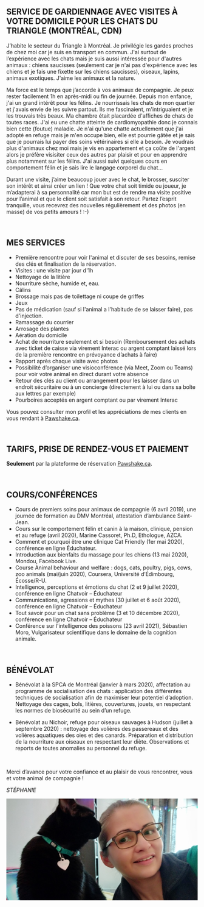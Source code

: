 
## SERVICE DE GARDIENNAGE AVEC VISITES À VOTRE DOMICILE POUR LES CHATS DU TRIANGLE (MONTRÉAL, CDN) 

J’habite le secteur du Triangle à Montréal. Je privilégie les gardes proches de chez moi car je suis en transport en commun. J'ai surtout de l’expérience avec les chats mais je suis aussi intéressée pour d'autres animaux : chiens saucisses (seulement car je n'ai pas d'expérience avec les chiens et je fais une fixette sur les chiens saucisses), oiseaux, lapins, animaux exotiques. J'aime les animaux et la nature.

Ma force est le temps que j’accorde à vos animaux de compagnie. Je peux rester facilement 1h en après-midi ou fin de journée. Depuis mon enfance, j'ai un grand intérêt pour les félins. Je nourrissais les chats de mon quartier et j'avais envie de les suivre partout. Ils me fascinaient, m'intriguaient et je les trouvais très beaux. Ma chambre était placardée d'affiches de chats de toutes races. J'ai eu une chatte atteinte de cardiomyopathie donc je connais bien cette (foutue) maladie. Je n'ai qu'une chatte actuellement que j'ai adopté en refuge mais je m'en occupe bien, elle est pourrie gâtée et je sais que je pourrais lui payer des soins vétérinaires si elle a besoin. Je voudrais plus d'animaux chez moi mais je vis en appartement et ça coûte de l'argent alors je préfère visisiter ceux des autres par plaisir et pour en apprendre plus notamment sur les félins. J'ai aussi suivi quelques cours en comportement félin et je sais lire le langage corporel du chat... 

Durant une visite, j’aime beaucoup jouer avec le chat, le brosser, susciter son intérêt et ainsi créer un lien ! Que votre chat soit timide ou joueur, je m’adapterai à sa personnalité car mon but est de rendre ma visite positive pour l’animal et que le client soit satisfait à son retour. Partez l’esprit tranquille, vous recevrez des nouvelles régulièrement et des photos (en masse) de vos petits amours ! :-)

&nbsp;

## MES SERVICES
* Première rencontre pour voir l'animal et discuter de ses besoins, remise des clés et finalisation de la réservation. 
* Visites : une visite par jour d'1h
* Nettoyage de la litière
* Nourriture sèche, humide et, eau.
* Câlins
* Brossage mais pas de toilettage ni coupe de griffes
* Jeux
* Pas de médication (sauf si l'animal a l'habitude de se laisser faire), pas d'injection.
* Ramassage du courrier
* Arrosage des plantes
* Aération du domicile
* Achat de nourriture seulement et si besoin (Remboursement des achats avec ticket de caisse via virement Interac ou argent comptant laissé lors de la première rencontre en prévoyance d’achats à faire)
* Rapport après chaque visite avec photos 
* Possibilité d’organiser une visioconférence (via Meet, Zoom ou Teams) pour voir votre animal en direct durant votre absence
* Retour des clés au client ou arrangement pour les laisser dans un endroit sécuritaire ou à un concierge (directement à lui ou dans sa boîte aux lettres par exemple)
* Pourboires acceptés en argent comptant ou par virement Interac

Vous pouvez consulter mon profil et les appréciations de mes clients en vous rendant à [Pawshake.ca](https://fr.pawshake.ca/garde-animaux/montreal-qc/les-chats-du-triangle-cdn-3785857).

&nbsp;

## TARIFS, PRISE DE RENDEZ-VOUS ET PAIEMENT 
**Seulement** par la plateforme de réservation [Pawshake.ca](https://fr.pawshake.ca/garde-animaux/montreal-qc/les-chats-du-triangle-cdn-3785857). 

&nbsp;

## COURS/CONFÉRENCES 
* Cours de premiers soins pour animaux de compagnie (6 avril 2019), une journée de formation au DMV Montréal, attestation d’ambulance Saint-Jean.
* Cours sur le comportement félin et canin à la maison, clinique, pension et au refuge (avril 2020), Marine Cassoret, Ph.D, Ethologue, AZCA.
* Comment et pourquoi être une clinique Cat Friendly (1er mai 2020), conférence en ligne Éduchateur.
* Introduction aux bienfaits du massage pour les chiens (13 mai 2020), Mondou, Facebook Live.
* Course Animal behaviour and welfare : dogs, cats, poultry, pigs, cows, zoo animals (mai/juin 2020), Coursera, Université d’Édimbourg, Écosse/R-U.
* Intelligence, perceptions et émotions du chat (2 et 9 juillet 2020), conférence en ligne Chatvoir – Éduchateur
* Communications, agressions et mythes (30 juillet et 6 août 2020), conférence en ligne Chatvoir – Éduchateur
* Tout savoir pour un chat sans problème (3 et 10 décembre 2020), conférence en ligne Chatvoir – Éduchateur
* Conférence sur l'intelligence des poissons (23 avril 2021), Sébastien Moro, Vulgarisateur scientifique dans le domaine de la cognition animale. 

&nbsp;

## BÉNÉVOLAT
* Bénévolat à la SPCA de Montréal (janvier à mars 2020), affectation au programme de socialisation des chats : application des différentes techniques de socialisation afin de maximiser leur potentiel d’adoption. Nettoyage des cages, bols, litières, couvertures, jouets, en respectant les normes de biosécurité au sein d’un refuge.

* Bénévolat au Nichoir, refuge pour oiseaux sauvages à Hudson (juillet à septembre 2020) : nettoyage des volières des passereaux et des volières aquatiques des oies et des canards. Préparation et distribution de la nourriture aux oiseaux en respectant leur diète. Observations et reports de toutes anomalies au personnel du refuge.

&nbsp;

Merci d’avance pour votre confiance et au plaisir de vous rencontrer, vous et votre animal de compagnie !

*STÉPHANIE*

![Stéphanie](./assets/images/StephShadow.jpg "Stéphanie")
